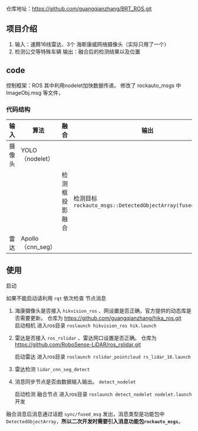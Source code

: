 仓库地址：https://github.com/guangqianzhang/BRT_ROS.git
## 项目介绍
1. 输入：速腾16线雷达、3个 海斯康威网络摄像头（实际只用了一个）
2. 检测公交等特殊车辆 输出：融合后的检测结果以及位置 

## code
控制框架：ROS
其中利用nodelet加快数据传递。
修改了 rockauto_msgs 中 ImageObj.msg 等文件， 
### 代码结构

|  输入   | 算法  | 融合 |输出|
|  ----  | ----  |----|----|
| 摄像头  | YOLO（nodelet） | |  |
|| |检测框投影融合|检测目标 `rockauto_msgs::DetectedObjectArray(fused_objects)`|
| 雷达  | Apollo（cnn_seg） | ||

## 使用 

 启动
    
    
    
   

如果不能启动请利用  `rqt` 依次检查 节点消息
1. 海康摄像头是否接入 `hikvision_ros` 、网设置是否正确，官方提供的动态库是否需要更新。
    仓库为  https://github.com/guangqianzhang/hika_ros.git  
    启动相机  进入ros目录 `roslaunch hikvision_ros hik.launch`
2. 雷达是否接入  `ros_rslidar` 、雷达网口设置是否正确。
    仓库为 https://github.com/RoboSense-LiDAR/ros_rslidar.git

    启动雷达  进入ros目录 `roslaunch rslidar_pointcloud rs_lidar_16.launch`
3. 雷达检测  `lidar_cnn_seg_detect`
4. 消息同步节点是否由数据输入输出。 `detect_nodelet`
     
     启动检测 融合节点 进入ros目录  `roslaunch detect_nodelet nodelet.launch`
 开发

融合消息后消息通过话题 `sync/fused_msg` 发出，消息类型是功能包中`DetectedObjectArray`，**所以二次开发时需要引入消息功能包`rockauto_msgs`**。